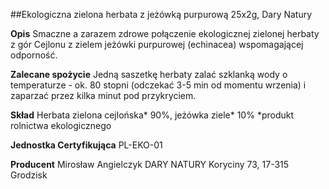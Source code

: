 ##Ekologiczna zielona herbata z jeżówką purpurową 25x2g, Dary Natury

**Opis** Smaczne a zarazem zdrowe połączenie ekologicznej zielonej herbaty z gór Cejlonu z zielem jeżówki purpurowej (echinacea) wspomagającej odporność. 

**Zalecane spożycie** Jedną saszetkę herbaty zalać szklanką wody o temperaturze - ok. 80 stopni (odczekać 3-5 min od momentu wrzenia) i zaparzać przez kilka minut pod przykryciem.

**Skład** Herbata zielona cejlońska\* 90%, jeżówka ziele\* 10%
\*produkt rolnictwa ekologicznego

**Jednostka Certyfikująca** PL-EKO-01

**Producent** Mirosław Angielczyk DARY NATURY
Koryciny 73, 17-315 Grodzisk